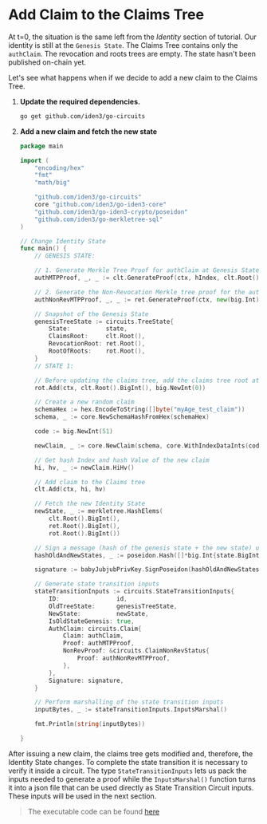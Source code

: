 # Add Claim to the Claims Tree

At t=0, the situation is the same left from the *Identity* section of tutorial. Our identity is still at the `Genesis State`. The Claims Tree contains only the `authClaim`. The revocation and roots trees are empty. The state hasn't been published on-chain yet.

Let's see what happens when if we decide to add a new claim to the Claims Tree.

1. **Update the required dependencies.**

    ```bash
    go get github.com/iden3/go-circuits
    ```

2. **Add a new claim and fetch the new state**

    ```go
    package main

    import (
        "encoding/hex"
        "fmt"
        "math/big"

        "github.com/iden3/go-circuits"
        core "github.com/iden3/go-iden3-core"
        "github.com/iden3/go-iden3-crypto/poseidon"
        "github.com/iden3/go-merkletree-sql"
    )

    // Change Identity State
    func main() {
        // GENESIS STATE:

        // 1. Generate Merkle Tree Proof for authClaim at Genesis State
        authMTPProof, _, _ := clt.GenerateProof(ctx, hIndex, clt.Root())

        // 2. Generate the Non-Revocation Merkle tree proof for the authClaim at Genesis State
        authNonRevMTPProof, _, _ := ret.GenerateProof(ctx, new(big.Int).SetUint64(revNonce), ret.Root())

        // Snapshot of the Genesis State
        genesisTreeState := circuits.TreeState{
            State:          state,
            ClaimsRoot:     clt.Root(),
            RevocationRoot: ret.Root(),
            RootOfRoots:    rot.Root(),
        }
        // STATE 1:

        // Before updating the claims tree, add the claims tree root at Genesis state to the Roots tree.
	    rot.Add(ctx, clt.Root().BigInt(), big.NewInt(0))

        // Create a new random claim
        schemaHex := hex.EncodeToString([]byte("myAge_test_claim"))
        schema, _ := core.NewSchemaHashFromHex(schemaHex)

        code := big.NewInt(51)

        newClaim, _ := core.NewClaim(schema, core.WithIndexDataInts(code, nil))

        // Get hash Index and hash Value of the new claim
        hi, hv, _ := newClaim.HiHv()

        // Add claim to the Claims tree
        clt.Add(ctx, hi, hv)

        // Fetch the new Identity State
        newState, _ := merkletree.HashElems(
            clt.Root().BigInt(),
            ret.Root().BigInt(),
            rot.Root().BigInt())

        // Sign a message (hash of the genesis state + the new state) using your private key
        hashOldAndNewStates, _ := poseidon.Hash([]*big.Int{state.BigInt(), newState.BigInt()})

        signature := babyJubjubPrivKey.SignPoseidon(hashOldAndNewStates)

        // Generate state transition inputs
        stateTransitionInputs := circuits.StateTransitionInputs{
            ID:                id,
            OldTreeState:      genesisTreeState,
            NewState:          newState,
            IsOldStateGenesis: true,
            AuthClaim: circuits.Claim{
                Claim: authClaim,
                Proof: authMTPProof,
                NonRevProof: &circuits.ClaimNonRevStatus{
                    Proof: authNonRevMTPProof,
                },
            },
            Signature: signature,
        }

        // Perform marshalling of the state transition inputs
        inputBytes, _ := stateTransitionInputs.InputsMarshal()

        fmt.Println(string(inputBytes))

    }
    ```

After issuing a new claim, the claims tree gets modified and, therefore, the Identity State changes. To complete the state transition it is necessary to verify it inside a circuit. The type `StateTransitionInputs` lets us pack the inputs needed to generate a proof while the `InputsMarshal()` function turns it into a json file that can be used directly as State Transition Circuit inputs. These inputs will be used in the next section.

> The executable code can be found [here](https://github.com/0xPolygonID/tutorial-examples/blob/main/issuer-protocol/main.go#L142)
